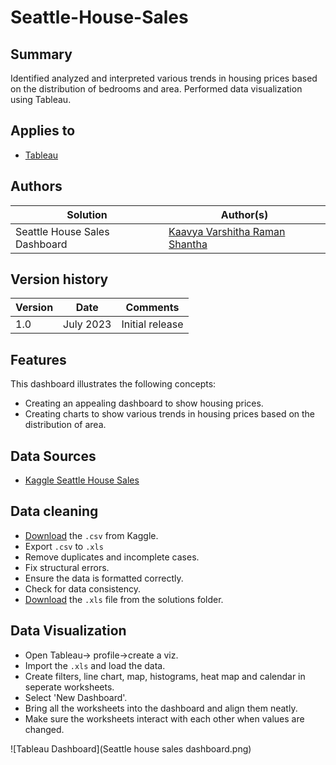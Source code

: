 # Seattle-House-Sales

## Summary

Identified analyzed and interpreted various trends in housing prices based on the distribution of bedrooms and area. Performed data visualization using Tableau. 

## Applies to

* [Tableau](https://public.tableau.com/app/discover)

## Authors

Solution|Author(s)
--------|---------
Seattle House Sales Dashboard | [Kaavya Varshitha Raman Shantha](https://github.com/KaavyaVarshitha) 
## Version history

Version|Date|Comments
-------|----|--------
1.0|July 2023|Initial release


## Features

This dashboard illustrates the following concepts:

* Creating an appealing dashboard to show housing prices.
* Creating charts to show various trends in housing prices based on the distribution of area.

## Data Sources
 
* [Kaggle Seattle House Sales](https://www.kaggle.com/datasets/sameersmahajan/seattle-house-sales-prices)

## Data cleaning

* [Download](https://www.kaggle.com/datasets/sameersmahajan/seattle-house-sales-prices) the `.csv` from Kaggle.
* Export `.csv` to `.xls`
* Remove duplicates and incomplete cases.
* Fix structural errors.
* Ensure the data is formatted correctly.
* Check for data consistency.
* [Download](https://github.com/pnp/powerapps-samples/blob/main/samples/Timesheet/solution/WeeklyTimesheet.msapp) the `.xls` file from the solutions folder.

## Data Visualization

* Open Tableau-> profile->create a viz.
* Import the `.xls` and load the data.
* Create filters, line chart, map, histograms, heat map and calendar in seperate worksheets.
* Select 'New Dashboard'.
* Bring all the worksheets into the dashboard and align them neatly.
* Make sure the worksheets interact with each other when values are changed.
  
![Tableau Dashboard](Seattle house sales dashboard.png)

